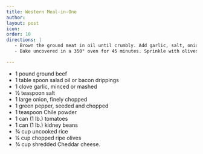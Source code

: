 ```yaml
---
title: Western Meal-in-One
author:
layout: post
icon:
order: 10
directions: |
   - Brown the ground meat in oil until crumbly. Add garlic, salt, onion, green pepper, and Chile powder, and sauté for 5 minutes, or until vegetables are limp. Mix in tomatoes, kidney beans, and rice, and turn into a greased 2 quart casserole.
   - Bake uncovered in a 350° oven for 45 minutes. Sprinkle with olives and cheese, and continue baking for 15 minutes.

---
```


<ul>
	<li>1 pound ground beef</li>
	<li>1 table spoon salad oil or bacon drippings</li>
	<li>1 clove garlic, minced or mashed</li>
	<li>½ teaspoon salt</li>
	<li>1 large onion, finely chopped</li>
	<li>1 green pepper, seeded and chopped</li>
	<li>1 teaspoon Chile powder</li>
	<li>1 can (1 lb.) tomatoes</li>
	<li>1 can (1 lb.) kidney beans</li>
	<li>¾ cup uncooked rice</li>
	<li>¼ cup chopped ripe olives</li>
	<li>¾ cup shredded Cheddar cheese.</li>
</ul>
